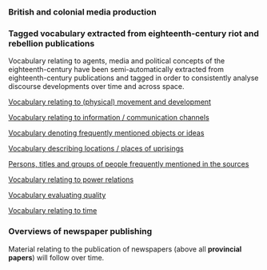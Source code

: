 ### British and colonial media production

<h3>Tagged vocabulary extracted from eighteenth-century riot and rebellion publications</h3>

Vocabulary relating to agents, media and political concepts of the eighteenth-century have been semi-automatically extracted from eighteenth-century publications and tagged in order to consistently analyse discourse developments over time and across space.

[Vocabulary relating to (physical) movement and development](https://github.com/MonikaBarget/Revolts/blob/master/VOCABULARY_development_version27.csv)

[Vocabulary relating to information / communication channels](https://github.com/MonikaBarget/Revolts/blob/master/VOCABULARY_information_version44.csv)

[Vocabulary denoting frequently mentioned objects or ideas](https://github.com/MonikaBarget/Revolts/blob/master/VOCABULARY_item-idea_version24.csv)

[Vocabulary describing locations / places of uprisings](https://github.com/MonikaBarget/Revolts/blob/master/VOCABULARY_location_version25.csv)

[Persons, titles and groups of people frequently mentioned in the sources](https://github.com/MonikaBarget/Revolts/blob/master/VOCABULARY_person-title-group_version41.csv)

[Vocabulary relating to power relations](https://github.com/MonikaBarget/Revolts/blob/master/VOCABULARY_power-relation_version42.csv)

[Vocabulary evaluating quality](https://github.com/MonikaBarget/Revolts/blob/master/VOCABULARY_quality_version33.csv)

[Vocabulary relating to time](https://github.com/MonikaBarget/Revolts/blob/master/VOCABULARY_time_version40.csv) 

<h3>Overviews of newspaper publishing</h3>

Material relating to the publication of newspapers (above all **provincial papers**) will follow over time. 
